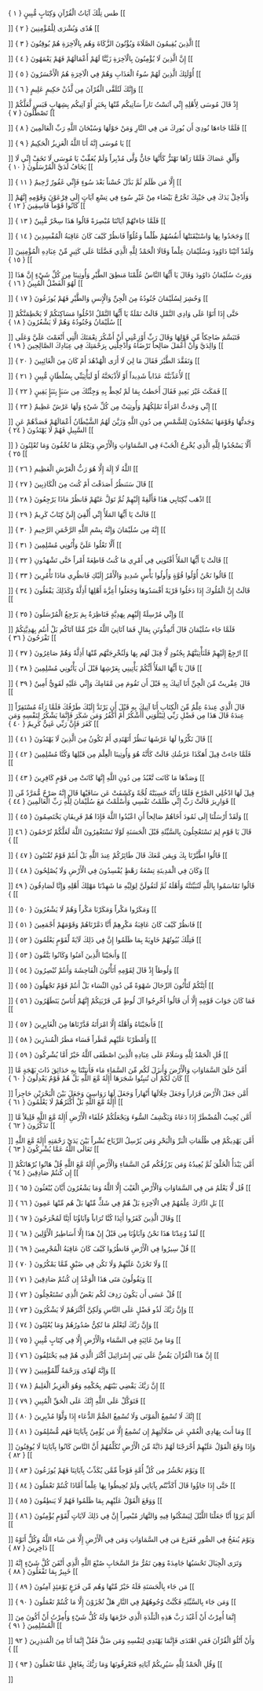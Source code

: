طس تِلْكَ آيَاتُ الْقُرْآنِ وَكِتَابٍ مُّبِينٍ { ۱ }
[[


]] 
هُدًى وَبُشْرَى لِلْمُؤْمِنِينَ { ۲ }
[[


]] 
الَّذِينَ يُقِيمُونَ الصَّلَاةَ وَيُؤْتُونَ الزَّكَاةَ وَهُم بِالْآخِرَةِ هُمْ يُوقِنُونَ { ۳ }
[[


]] 
إِنَّ الَّذِينَ لَا يُؤْمِنُونَ بِالْآخِرَةِ زَيَّنَّا لَهُمْ أَعْمَالَهُمْ فَهُمْ يَعْمَهُونَ { ٤ }
[[


]] 
أُوْلَئِكَ الَّذِينَ لَهُمْ سُوءُ الْعَذَابِ وَهُمْ فِي الْآخِرَةِ هُمُ الْأَخْسَرُونَ { ٥ }
[[


]] 
وَإِنَّكَ لَتُلَقَّى الْقُرْآنَ مِن لَّدُنْ حَكِيمٍ عَلِيمٍ { ٦ }
[[


]] 
إِذْ قَالَ مُوسَى لِأَهْلِهِ إِنِّي آنَسْتُ نَاراً سَآتِيكُم مِّنْهَا بِخَبَرٍ أَوْ آتِيكُم بِشِهَابٍ قَبَسٍ لَّعَلَّكُمْ تَصْطَلُونَ { ٧ }
[[


]] 
فَلَمَّا جَاءهَا نُودِيَ أَن بُورِكَ مَن فِي النَّارِ وَمَنْ حَوْلَهَا وَسُبْحَانَ اللَّهِ رَبِّ الْعَالَمِينَ { ۸ }
[[


]] 
يَا مُوسَى إِنَّهُ أَنَا اللَّهُ الْعَزِيزُ الْحَكِيمُ { ۹ }
[[


]] 
وَأَلْقِ عَصَاكَ فَلَمَّا رَآهَا تَهْتَزُّ كَأَنَّهَا جَانٌّ وَلَّى مُدْبِراً وَلَمْ يُعَقِّبْ يَا مُوسَى لَا تَخَفْ إِنِّي لَا يَخَافُ لَدَيَّ الْمُرْسَلُونَ { ۱۰ }
[[


]] 
إِلَّا مَن ظَلَمَ ثُمَّ بَدَّلَ حُسْناً بَعْدَ سُوءٍ فَإِنِّي غَفُورٌ رَّحِيمٌ { ۱۱ }
[[


]] 
وَأَدْخِلْ يَدَكَ فِي جَيْبِكَ تَخْرُجْ بَيْضَاء مِنْ غَيْرِ سُوءٍ فِي تِسْعِ آيَاتٍ إِلَى فِرْعَوْنَ وَقَوْمِهِ إِنَّهُمْ كَانُوا قَوْماً فَاسِقِينَ { ۱۲ }
[[


]] 
فَلَمَّا جَاءتْهُمْ آيَاتُنَا مُبْصِرَةً قَالُوا هَذَا سِحْرٌ مُّبِينٌ { ۱۳ }
[[


]] 
وَجَحَدُوا بِهَا وَاسْتَيْقَنَتْهَا أَنفُسُهُمْ ظُلْماً وَعُلُوّاً فَانظُرْ كَيْفَ كَانَ عَاقِبَةُ الْمُفْسِدِينَ { ۱٤ }
[[


]] 
وَلَقَدْ آتَيْنَا دَاوُودَ وَسُلَيْمَانَ عِلْماً وَقَالَا الْحَمْدُ لِلَّهِ الَّذِي فَضَّلَنَا عَلَى كَثِيرٍ مِّنْ عِبَادِهِ الْمُؤْمِنِينَ { ۱٥ }
[[


]] 
وَوَرِثَ سُلَيْمَانُ دَاوُودَ وَقَالَ يَا أَيُّهَا النَّاسُ عُلِّمْنَا مَنطِقَ الطَّيْرِ وَأُوتِينَا مِن كُلِّ شَيْءٍ إِنَّ هَذَا لَهُوَ الْفَضْلُ الْمُبِينُ { ۱٦ }
[[


]] 
وَحُشِرَ لِسُلَيْمَانَ جُنُودُهُ مِنَ الْجِنِّ وَالْإِنسِ وَالطَّيْرِ فَهُمْ يُوزَعُونَ { ۱٧ }
[[


]] 
حَتَّى إِذَا أَتَوْا عَلَى وَادِي النَّمْلِ قَالَتْ نَمْلَةٌ يَا أَيُّهَا النَّمْلُ ادْخُلُوا مَسَاكِنَكُمْ لَا يَحْطِمَنَّكُمْ سُلَيْمَانُ وَجُنُودُهُ وَهُمْ لَا يَشْعُرُونَ { ۱۸ }
[[


]] 
فَتَبَسَّمَ ضَاحِكاً مِّن قَوْلِهَا وَقَالَ رَبِّ أَوْزِعْنِي أَنْ أَشْكُرَ نِعْمَتَكَ الَّتِي أَنْعَمْتَ عَلَيَّ وَعَلَى وَالِدَيَّ وَأَنْ أَعْمَلَ صَالِحاً تَرْضَاهُ وَأَدْخِلْنِي بِرَحْمَتِكَ فِي عِبَادِكَ الصَّالِحِينَ { ۱۹ }
[[


]] 
وَتَفَقَّدَ الطَّيْرَ فَقَالَ مَا لِيَ لَا أَرَى الْهُدْهُدَ أَمْ كَانَ مِنَ الْغَائِبِينَ { ۲۰ }
[[


]] 
لَأُعَذِّبَنَّهُ عَذَاباً شَدِيداً أَوْ لَأَذْبَحَنَّهُ أَوْ لَيَأْتِيَنِّي بِسُلْطَانٍ مُّبِينٍ { ۲۱ }
[[


]] 
فَمَكَثَ غَيْرَ بَعِيدٍ فَقَالَ أَحَطتُ بِمَا لَمْ تُحِطْ بِهِ وَجِئْتُكَ مِن سَبَإٍ بِنَبَإٍ يَقِينٍ { ۲۲ }
[[


]] 
إِنِّي وَجَدتُّ امْرَأَةً تَمْلِكُهُمْ وَأُوتِيَتْ مِن كُلِّ شَيْءٍ وَلَهَا عَرْشٌ عَظِيمٌ { ۲۳ }
[[


]] 
وَجَدتُّهَا وَقَوْمَهَا يَسْجُدُونَ لِلشَّمْسِ مِن دُونِ اللَّهِ وَزَيَّنَ لَهُمُ الشَّيْطَانُ أَعْمَالَهُمْ فَصَدَّهُمْ عَنِ السَّبِيلِ فَهُمْ لَا يَهْتَدُونَ { ۲٤ }
[[


]] 
أَلَّا يَسْجُدُوا لِلَّهِ الَّذِي يُخْرِجُ الْخَبْءَ فِي السَّمَاوَاتِ وَالْأَرْضِ وَيَعْلَمُ مَا تُخْفُونَ وَمَا تُعْلِنُونَ { ۲٥ }
[[


]] 
اللَّهُ لَا إِلَهَ إِلَّا هُوَ رَبُّ الْعَرْشِ الْعَظِيمِ { ۲٦ }
[[


]] 
قَالَ سَنَنظُرُ أَصَدَقْتَ أَمْ كُنتَ مِنَ الْكَاذِبِينَ { ۲٧ }
[[


]] 
اذْهَب بِّكِتَابِي هَذَا فَأَلْقِهْ إِلَيْهِمْ ثُمَّ تَوَلَّ عَنْهُمْ فَانظُرْ مَاذَا يَرْجِعُونَ { ۲۸ }
[[


]] 
قَالَتْ يَا أَيُّهَا المَلَأُ إِنِّي أُلْقِيَ إِلَيَّ كِتَابٌ كَرِيمٌ { ۲۹ }
[[


]] 
إِنَّهُ مِن سُلَيْمَانَ وَإِنَّهُ بِسْمِ اللَّهِ الرَّحْمَنِ الرَّحِيمِ { ۳۰ }
[[


]] 
أَلَّا تَعْلُوا عَلَيَّ وَأْتُونِي مُسْلِمِينَ { ۳۱ }
[[


]] 
قَالَتْ يَا أَيُّهَا المَلَأُ أَفْتُونِي فِي أَمْرِي مَا كُنتُ قَاطِعَةً أَمْراً حَتَّى تَشْهَدُونِ { ۳۲ }
[[


]] 
قَالُوا نَحْنُ أُوْلُوا قُوَّةٍ وَأُولُوا بَأْسٍ شَدِيدٍ وَالْأَمْرُ إِلَيْكِ فَانظُرِي مَاذَا تَأْمُرِينَ { ۳۳ }
[[


]] 
قَالَتْ إِنَّ الْمُلُوكَ إِذَا دَخَلُوا قَرْيَةً أَفْسَدُوهَا وَجَعَلُوا أَعِزَّةَ أَهْلِهَا أَذِلَّةً وَكَذَلِكَ يَفْعَلُونَ { ۳٤ }
[[


]] 
وَإِنِّي مُرْسِلَةٌ إِلَيْهِم بِهَدِيَّةٍ فَنَاظِرَةٌ بِمَ يَرْجِعُ الْمُرْسَلُونَ { ۳٥ }
[[


]] 
فَلَمَّا جَاء سُلَيْمَانَ قَالَ أَتُمِدُّونَنِ بِمَالٍ فَمَا آتَانِيَ اللَّهُ خَيْرٌ مِّمَّا آتَاكُم بَلْ أَنتُم بِهَدِيَّتِكُمْ تَفْرَحُونَ { ۳٦ }
[[


]] 
ارْجِعْ إِلَيْهِمْ فَلَنَأْتِيَنَّهُمْ بِجُنُودٍ لَّا قِبَلَ لَهُم بِهَا وَلَنُخْرِجَنَّهُم مِّنْهَا أَذِلَّةً وَهُمْ صَاغِرُونَ { ۳٧ }
[[


]] 
قَالَ يَا أَيُّهَا المَلَأُ أَيُّكُمْ يَأْتِينِي بِعَرْشِهَا قَبْلَ أَن يَأْتُونِي مُسْلِمِينَ { ۳۸ }
[[


]] 
قَالَ عِفْريتٌ مِّنَ الْجِنِّ أَنَا آتِيكَ بِهِ قَبْلَ أَن تَقُومَ مِن مَّقَامِكَ وَإِنِّي عَلَيْهِ لَقَوِيٌّ أَمِينٌ { ۳۹ }
[[


]] 
قَالَ الَّذِي عِندَهُ عِلْمٌ مِّنَ الْكِتَابِ أَنَا آتِيكَ بِهِ قَبْلَ أَن يَرْتَدَّ إِلَيْكَ طَرْفُكَ فَلَمَّا رَآهُ مُسْتَقِرّاً عِندَهُ قَالَ هَذَا مِن فَضْلِ رَبِّي لِيَبْلُوَنِي أَأَشْكُرُ أَمْ أَكْفُرُ وَمَن شَكَرَ فَإِنَّمَا يَشْكُرُ لِنَفْسِهِ وَمَن كَفَرَ فَإِنَّ رَبِّي غَنِيٌّ كَرِيمٌ { ٤۰ }
[[


]] 
قَالَ نَكِّرُوا لَهَا عَرْشَهَا نَنظُرْ أَتَهْتَدِي أَمْ تَكُونُ مِنَ الَّذِينَ لَا يَهْتَدُونَ { ٤۱ }
[[


]] 
فَلَمَّا جَاءتْ قِيلَ أَهَكَذَا عَرْشُكِ قَالَتْ كَأَنَّهُ هُوَ وَأُوتِينَا الْعِلْمَ مِن قَبْلِهَا وَكُنَّا مُسْلِمِينَ { ٤۲ }
[[


]] 
وَصَدَّهَا مَا كَانَت تَّعْبُدُ مِن دُونِ اللَّهِ إِنَّهَا كَانَتْ مِن قَوْمٍ كَافِرِينَ { ٤۳ }
[[


]] 
قِيلَ لَهَا ادْخُلِي الصَّرْحَ فَلَمَّا رَأَتْهُ حَسِبَتْهُ لُجَّةً وَكَشَفَتْ عَن سَاقَيْهَا قَالَ إِنَّهُ صَرْحٌ مُّمَرَّدٌ مِّن قَوَارِيرَ قَالَتْ رَبِّ إِنِّي ظَلَمْتُ نَفْسِي وَأَسْلَمْتُ مَعَ سُلَيْمَانَ لِلَّهِ رَبِّ الْعَالَمِينَ { ٤٤ }
[[


]] 
وَلَقَدْ أَرْسَلْنَا إِلَى ثَمُودَ أَخَاهُمْ صَالِحاً أَنِ اعْبُدُوا اللَّهَ فَإِذَا هُمْ فَرِيقَانِ يَخْتَصِمُونَ { ٤٥ }
[[


]] 
قَالَ يَا قَوْمِ لِمَ تَسْتَعْجِلُونَ بِالسَّيِّئَةِ قَبْلَ الْحَسَنَةِ لَوْلَا تَسْتَغْفِرُونَ اللَّهَ لَعَلَّكُمْ تُرْحَمُونَ { ٤٦ }
[[


]] 
قَالُوا اطَّيَّرْنَا بِكَ وَبِمَن مَّعَكَ قَالَ طَائِرُكُمْ عِندَ اللَّهِ بَلْ أَنتُمْ قَوْمٌ تُفْتَنُونَ { ٤٧ }
[[


]] 
وَكَانَ فِي الْمَدِينَةِ تِسْعَةُ رَهْطٍ يُفْسِدُونَ فِي الْأَرْضِ وَلَا يُصْلِحُونَ { ٤۸ }
[[


]] 
قَالُوا تَقَاسَمُوا بِاللَّهِ لَنُبَيِّتَنَّهُ وَأَهْلَهُ ثُمَّ لَنَقُولَنَّ لِوَلِيِّهِ مَا شَهِدْنَا مَهْلِكَ أَهْلِهِ وَإِنَّا لَصَادِقُونَ { ٤۹ }
[[


]] 
وَمَكَرُوا مَكْراً وَمَكَرْنَا مَكْراً وَهُمْ لَا يَشْعُرُونَ { ٥۰ }
[[


]] 
فَانظُرْ كَيْفَ كَانَ عَاقِبَةُ مَكْرِهِمْ أَنَّا دَمَّرْنَاهُمْ وَقَوْمَهُمْ أَجْمَعِينَ { ٥۱ }
[[


]] 
فَتِلْكَ بُيُوتُهُمْ خَاوِيَةً بِمَا ظَلَمُوا إِنَّ فِي ذَلِكَ لَآيَةً لِّقَوْمٍ يَعْلَمُونَ { ٥۲ }
[[


]] 
وَأَنجَيْنَا الَّذِينَ آمَنُوا وَكَانُوا يَتَّقُونَ { ٥۳ }
[[


]] 
وَلُوطاً إِذْ قَالَ لِقَوْمِهِ أَتَأْتُونَ الْفَاحِشَةَ وَأَنتُمْ تُبْصِرُونَ { ٥٤ }
[[


]] 
أَئِنَّكُمْ لَتَأْتُونَ الرِّجَالَ شَهْوَةً مِّن دُونِ النِّسَاء بَلْ أَنتُمْ قَوْمٌ تَجْهَلُونَ { ٥٥ }
[[


]] 
فَمَا كَانَ جَوَابَ قَوْمِهِ إِلَّا أَن قَالُوا أَخْرِجُوا آلَ لُوطٍ مِّن قَرْيَتِكُمْ إِنَّهُمْ أُنَاسٌ يَتَطَهَّرُونَ { ٥٦ }
[[


]] 
فَأَنجَيْنَاهُ وَأَهْلَهُ إِلَّا امْرَأَتَهُ قَدَّرْنَاهَا مِنَ الْغَابِرِينَ { ٥٧ }
[[


]] 
وَأَمْطَرْنَا عَلَيْهِم مَّطَراً فَسَاء مَطَرُ الْمُنذَرِينَ { ٥۸ }
[[


]] 
قُلِ الْحَمْدُ لِلَّهِ وَسَلَامٌ عَلَى عِبَادِهِ الَّذِينَ اصْطَفَى آللَّهُ خَيْرٌ أَمَّا يُشْرِكُونَ { ٥۹ }
[[


]] 
أَمَّنْ خَلَقَ السَّمَاوَاتِ وَالْأَرْضَ وَأَنزَلَ لَكُم مِّنَ السَّمَاءِ مَاء فَأَنبَتْنَا بِهِ حَدَائِقَ ذَاتَ بَهْجَةٍ مَّا كَانَ لَكُمْ أَن تُنبِتُوا شَجَرَهَا أَإِلَهٌ مَّعَ اللَّهِ بَلْ هُمْ قَوْمٌ يَعْدِلُونَ { ٦۰ }
[[


]] 
أَمَّن جَعَلَ الْأَرْضَ قَرَاراً وَجَعَلَ خِلَالَهَا أَنْهَاراً وَجَعَلَ لَهَا رَوَاسِيَ وَجَعَلَ بَيْنَ الْبَحْرَيْنِ حَاجِزاً أَإِلَهٌ مَّعَ اللَّهِ بَلْ أَكْثَرُهُمْ لَا يَعْلَمُونَ { ٦۱ }
[[


]] 
أَمَّن يُجِيبُ الْمُضْطَرَّ إِذَا دَعَاهُ وَيَكْشِفُ السُّوءَ وَيَجْعَلُكُمْ خُلَفَاء الْأَرْضِ أَإِلَهٌ مَّعَ اللَّهِ قَلِيلاً مَّا تَذَكَّرُونَ { ٦۲ }
[[


]] 
أَمَّن يَهْدِيكُمْ فِي ظُلُمَاتِ الْبَرِّ وَالْبَحْرِ وَمَن يُرْسِلُ الرِّيَاحَ بُشْراً بَيْنَ يَدَيْ رَحْمَتِهِ أَإِلَهٌ مَّعَ اللَّهِ تَعَالَى اللَّهُ عَمَّا يُشْرِكُونَ { ٦۳ }
[[


]] 
أَمَّن يَبْدَأُ الْخَلْقَ ثُمَّ يُعِيدُهُ وَمَن يَرْزُقُكُم مِّنَ السَّمَاءِ وَالْأَرْضِ أَإِلَهٌ مَّعَ اللَّهِ قُلْ هَاتُوا بُرْهَانَكُمْ إِن كُنتُمْ صَادِقِينَ { ٦٤ }
[[


]] 
قُل لَّا يَعْلَمُ مَن فِي السَّمَاوَاتِ وَالْأَرْضِ الْغَيْبَ إِلَّا اللَّهُ وَمَا يَشْعُرُونَ أَيَّانَ يُبْعَثُونَ { ٦٥ }
[[


]] 
بَلِ ادَّارَكَ عِلْمُهُمْ فِي الْآخِرَةِ بَلْ هُمْ فِي شَكٍّ مِّنْهَا بَلْ هُم مِّنْهَا عَمِونَ { ٦٦ }
[[


]] 
وَقَالَ الَّذِينَ كَفَرُوا أَئِذَا كُنَّا تُرَاباً وَآبَاؤُنَا أَئِنَّا لَمُخْرَجُونَ { ٦٧ }
[[


]] 
لَقَدْ وُعِدْنَا هَذَا نَحْنُ وَآبَاؤُنَا مِن قَبْلُ إِنْ هَذَا إِلَّا أَسَاطِيرُ الْأَوَّلِينَ { ٦۸ }
[[


]] 
قُلْ سِيرُوا فِي الْأَرْضِ فَانظُرُوا كَيْفَ كَانَ عَاقِبَةُ الْمُجْرِمِينَ { ٦۹ }
[[


]] 
وَلَا تَحْزَنْ عَلَيْهِمْ وَلَا تَكُن فِي ضَيْقٍ مِّمَّا يَمْكُرُونَ { ٧۰ }
[[


]] 
وَيَقُولُونَ مَتَى هَذَا الْوَعْدُ إِن كُنتُمْ صَادِقِينَ { ٧۱ }
[[


]] 
قُلْ عَسَى أَن يَكُونَ رَدِفَ لَكُم بَعْضُ الَّذِي تَسْتَعْجِلُونَ { ٧۲ }
[[


]] 
وَإِنَّ رَبَّكَ لَذُو فَضْلٍ عَلَى النَّاسِ وَلَكِنَّ أَكْثَرَهُمْ لَا يَشْكُرُونَ { ٧۳ }
[[


]] 
وَإِنَّ رَبَّكَ لَيَعْلَمُ مَا تُكِنُّ صُدُورُهُمْ وَمَا يُعْلِنُونَ { ٧٤ }
[[


]] 
وَمَا مِنْ غَائِبَةٍ فِي السَّمَاء وَالْأَرْضِ إِلَّا فِي كِتَابٍ مُّبِينٍ { ٧٥ }
[[


]] 
إِنَّ هَذَا الْقُرْآنَ يَقُصُّ عَلَى بَنِي إِسْرَائِيلَ أَكْثَرَ الَّذِي هُمْ فِيهِ يَخْتَلِفُونَ { ٧٦ }
[[


]] 
وَإِنَّهُ لَهُدًى وَرَحْمَةٌ لِّلْمُؤْمِنِينَ { ٧٧ }
[[


]] 
إِنَّ رَبَّكَ يَقْضِي بَيْنَهُم بِحُكْمِهِ وَهُوَ الْعَزِيزُ الْعَلِيمُ { ٧۸ }
[[


]] 
فَتَوَكَّلْ عَلَى اللَّهِ إِنَّكَ عَلَى الْحَقِّ الْمُبِينِ { ٧۹ }
[[


]] 
إِنَّكَ لَا تُسْمِعُ الْمَوْتَى وَلَا تُسْمِعُ الصُّمَّ الدُّعَاء إِذَا وَلَّوْا مُدْبِرِينَ { ۸۰ }
[[


]] 
وَمَا أَنتَ بِهَادِي الْعُمْيِ عَن ضَلَالَتِهِمْ إِن تُسْمِعُ إِلَّا مَن يُؤْمِنُ بِآيَاتِنَا فَهُم مُّسْلِمُونَ { ۸۱ }
[[


]] 
وَإِذَا وَقَعَ الْقَوْلُ عَلَيْهِمْ أَخْرَجْنَا لَهُمْ دَابَّةً مِّنَ الْأَرْضِ تُكَلِّمُهُمْ أَنَّ النَّاسَ كَانُوا بِآيَاتِنَا لَا يُوقِنُونَ { ۸۲ }
[[


]] 
وَيَوْمَ نَحْشُرُ مِن كُلِّ أُمَّةٍ فَوْجاً مِّمَّن يُكَذِّبُ بِآيَاتِنَا فَهُمْ يُوزَعُونَ { ۸۳ }
[[


]] 
حَتَّى إِذَا جَاؤُوا قَالَ أَكَذَّبْتُم بِآيَاتِي وَلَمْ تُحِيطُوا بِهَا عِلْماً أَمَّاذَا كُنتُمْ تَعْمَلُونَ { ۸٤ }
[[


]] 
وَوَقَعَ الْقَوْلُ عَلَيْهِم بِمَا ظَلَمُوا فَهُمْ لَا يَنطِقُونَ { ۸٥ }
[[


]] 
أَلَمْ يَرَوْا أَنَّا جَعَلْنَا اللَّيْلَ لِيَسْكُنُوا فِيهِ وَالنَّهَارَ مُبْصِراً إِنَّ فِي ذَلِكَ لَآيَاتٍ لِّقَوْمٍ يُؤْمِنُونَ { ۸٦ }
[[


]] 
وَيَوْمَ يُنفَخُ فِي الصُّورِ فَفَزِعَ مَن فِي السَّمَاوَاتِ وَمَن فِي الْأَرْضِ إِلَّا مَن شَاء اللَّهُ وَكُلٌّ أَتَوْهُ دَاخِرِينَ { ۸٧ }
[[


]] 
وَتَرَى الْجِبَالَ تَحْسَبُهَا جَامِدَةً وَهِيَ تَمُرُّ مَرَّ السَّحَابِ صُنْعَ اللَّهِ الَّذِي أَتْقَنَ كُلَّ شَيْءٍ إِنَّهُ خَبِيرٌ بِمَا تَفْعَلُونَ { ۸۸ }
[[


]] 
مَن جَاء بِالْحَسَنَةِ فَلَهُ خَيْرٌ مِّنْهَا وَهُم مِّن فَزَعٍ يَوْمَئِذٍ آمِنُونَ { ۸۹ }
[[


]] 
وَمَن جَاء بِالسَّيِّئَةِ فَكُبَّتْ وُجُوهُهُمْ فِي النَّارِ هَلْ تُجْزَوْنَ إِلَّا مَا كُنتُمْ تَعْمَلُونَ { ۹۰ }
[[


]] 
إِنَّمَا أُمِرْتُ أَنْ أَعْبُدَ رَبَّ هَذِهِ الْبَلْدَةِ الَّذِي حَرَّمَهَا وَلَهُ كُلُّ شَيْءٍ وَأُمِرْتُ أَنْ أَكُونَ مِنَ الْمُسْلِمِينَ { ۹۱ }
[[


]] 
وَأَنْ أَتْلُوَ الْقُرْآنَ فَمَنِ اهْتَدَى فَإِنَّمَا يَهْتَدِي لِنَفْسِهِ وَمَن ضَلَّ فَقُلْ إِنَّمَا أَنَا مِنَ الْمُنذِرِينَ { ۹۲ }
[[


]] 
وَقُلِ الْحَمْدُ لِلَّهِ سَيُرِيكُمْ آيَاتِهِ فَتَعْرِفُونَهَا وَمَا رَبُّكَ بِغَافِلٍ عَمَّا تَعْمَلُونَ { ۹۳ }
[[


]]